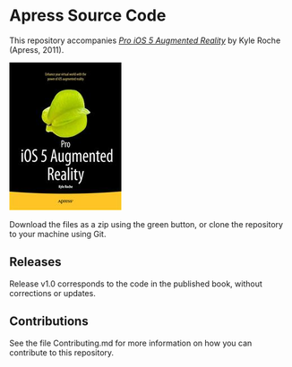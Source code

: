 # Apress Source Code

This repository accompanies [*Pro iOS 5 Augmented Reality*](http://www.apress.com/9781430239123) by Kyle Roche (Apress, 2011).

![Cover image](9781430239123.jpg)

Download the files as a zip using the green button, or clone the repository to your machine using Git.

## Releases

Release v1.0 corresponds to the code in the published book, without corrections or updates.

## Contributions

See the file Contributing.md for more information on how you can contribute to this repository.
